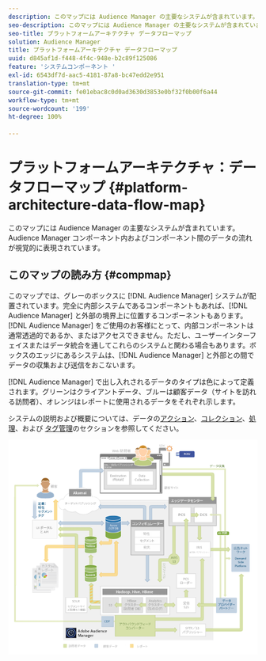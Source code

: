 ```yaml
---
description: このマップには Audience Manager の主要なシステムが含まれています。Audience Manager コンポーネント内およびコンポーネント間のデータの流れが視覚的に表現されています。
seo-description: このマップには Audience Manager の主要なシステムが含まれています。Audience Manager コンポーネント内およびコンポーネント間のデータの流れが視覚的に表現されています。
seo-title: プラットフォームアーキテクチャ データフローマップ
solution: Audience Manager
title: プラットフォームアーキテクチャ データフローマップ
uuid: d845af1d-f448-4f4c-948e-b2c89f125086
feature: 'システムコンポーネント '
exl-id: 6543df7d-aac5-4181-87a8-bc47edd2e951
translation-type: tm+mt
source-git-commit: fe01ebac8c0d0ad3630d3853e0bf32f0b00f6a44
workflow-type: tm+mt
source-wordcount: '199'
ht-degree: 100%

---
```


# プラットフォームアーキテクチャ：データフローマップ {#platform-architecture-data-flow-map}

このマップには Audience Manager の主要なシステムが含まれています。Audience Manager コンポーネント内およびコンポーネント間のデータの流れが視覚的に表現されています。

## このマップの読み方 {#compmap}

<!-- 

c_compmap.xml

 -->

このマップでは、グレーのボックスに [!DNL Audience Manager] システムが配置されています。完全に内部システムであるコンポーネントもあれば、[!DNL Audience Manager] と外部の境界上に位置するコンポーネントもあります。[!DNL Audience Manager] をご使用のお客様にとって、内部コンポーネントは通常透過的であるか、またはアクセスできません。ただし、ユーザーインターフェイスまたはデータ統合を通してこれらのシステムと関わる場合もあります。ボックスのエッジにあるシステムは、[!DNL Audience Manager] と外部との間でデータの収集および送信をおこないます。

[!DNL Audience Manager] で出し入れされるデータのタイプは色によって定義されます。グリーンはクライアントデータ、ブルーは顧客データ（サイトを訪れる訪問者）、オレンジはレポートに使用されるデータをそれぞれ示します。

システムの説明および概要については、データの[アクション](../../reference/system-components/components-data-action.md)、[コレクション](../../reference/system-components/components-data-collection.md)、[処理](../../reference/system-components/components-data-processing.md)、および [タグ管理](../../reference/system-components/components-tag-management.md)のセクションを参照してください。

![](assets/flowmap.png)
